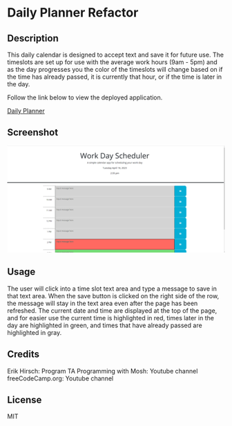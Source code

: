 # Daily Planner Refactor

## Description
This daily calendar is designed to accept text and save it for future use. The timeslots are set up for use with the average work hours (9am - 5pm) and as the day progresses you the color of the timeslots will change based on if the time has already passed, it is currently that hour, or if the time is later in the day. 

Follow the link below to view the deployed application. 

[Daily Planner](https://mrbll48.github.io/daily-planner-refactor/)

## Screenshot
![plot](./assets/workdayscheduler.png)

## Usage
The user will click into a time slot text area and type a message to save in that text area. When the save button is clicked on the right side of the row, the message will stay in the text area even after the page has been refreshed. The current date and time are displayed at the top of the page, and for easier use the current time is highlighted in red, times later in the day are highlighted in green, and times that have already passed are highlighted in gray. 

## Credits
Erik Hirsch: Program TA
Programming with Mosh: Youtube channel
freeCodeCamp.org: Youtube channel

## License
MIT